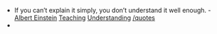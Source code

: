 - If you can’t explain it simply, you don’t understand it well enough. - [Albert Einstein]() [Teaching]() [Understanding]() [/quotes]()
- 
